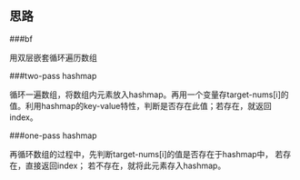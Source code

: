 ## 思路
 
###bf

用双层嵌套循环遍历数组

###two-pass hashmap

循环一遍数组，将数组内元素放入hashmap。再用一个变量存target-nums[i]的值。利用hashmap的key-value特性，判断是否存在此值；若存在，就返回index。

###one-pass hashmap

再循环数组的过程中，先判断target-nums[i]的值是否存在于hashmap中， 若存在，直接返回index； 若不存在，就将此元素存入hashmap。